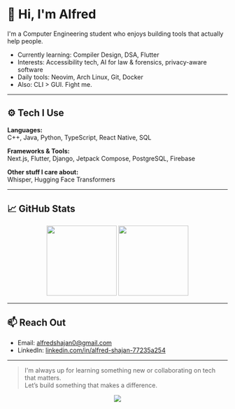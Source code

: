 # 👋 Hi, I'm Alfred

I'm a Computer Engineering student who enjoys building tools that actually help people.

- Currently learning: Compiler Design, DSA, Flutter
- Interests: Accessibility tech, AI for law & forensics, privacy-aware software
- Daily tools: Neovim, Arch Linux, Git, Docker
- Also: CLI > GUI. Fight me.

---

## ⚙️ Tech I Use

**Languages:**  
C++, Java, Python, TypeScript, React Native, SQL

**Frameworks & Tools:**  
Next.js, Flutter, Django, Jetpack Compose, PostgreSQL, Firebase

**Other stuff I care about:**  
Whisper, Hugging Face Transformers

---

## 📈 GitHub Stats

<p align="center">
  <img src="https://github-readme-stats.vercel.app/api?username=alfred-004&show_icons=true&theme=gruvbox" height="160" />
  <img src="https://github-readme-stats.vercel.app/api/top-langs/?username=alfred-004&layout=compact&theme=gruvbox" height="160" />
</p>

---

## 📫 Reach Out

- Email: [alfredshajan0@gmail.com](mailto:alfredshajan0@gmail.com)  
- LinkedIn: [linkedin.com/in/alfred-shajan-77235a254](https://www.linkedin.com/in/alfred-shajan-77235a254/)

---

> I'm always up for learning something new or collaborating on tech that matters.  
> Let’s build something that makes a difference.


<p align="center">
  <img src="https://capsule-render.vercel.app/api?type=waving&color=gradient&height=100&section=footer"/>
</p>
